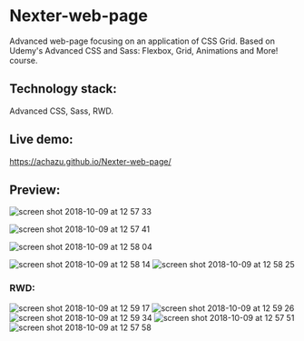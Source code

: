 # Nexter-web-page
Advanced web-page focusing on an application of CSS Grid. Based on
Udemy's Advanced CSS and Sass: Flexbox, Grid, Animations and More!
course.

## Technology stack: 
Advanced CSS, Sass, RWD.

## Live demo:
https://achazu.github.io/Nexter-web-page/

## Preview:
![screen shot 2018-10-09 at 12 57 33](https://user-images.githubusercontent.com/37018331/46665205-7c57f300-cbc3-11e8-9f7b-5dc558625322.png)

![screen shot 2018-10-09 at 12 57 41](https://user-images.githubusercontent.com/37018331/46665204-7c57f300-cbc3-11e8-9988-3545c483c0d4.png)

![screen shot 2018-10-09 at 12 58 04](https://user-images.githubusercontent.com/37018331/46665195-795d0280-cbc3-11e8-875d-57a3c2ff4538.png)

![screen shot 2018-10-09 at 12 58 14](https://user-images.githubusercontent.com/37018331/46665197-795d0280-cbc3-11e8-980d-c499e81112a9.png)
![screen shot 2018-10-09 at 12 58 25](https://user-images.githubusercontent.com/37018331/46665198-795d0280-cbc3-11e8-8453-d2b0b939f24a.png)
### RWD:



![screen shot 2018-10-09 at 12 59 17](https://user-images.githubusercontent.com/37018331/46665199-795d0280-cbc3-11e8-902f-c0135c7fc94a.png)
![screen shot 2018-10-09 at 12 59 26](https://user-images.githubusercontent.com/37018331/46665200-795d0280-cbc3-11e8-964f-6fd069692977.png)
![screen shot 2018-10-09 at 12 59 34](https://user-images.githubusercontent.com/37018331/46665201-79f59900-cbc3-11e8-9713-298e75beb93e.png)
![screen shot 2018-10-09 at 12 57 51](https://user-images.githubusercontent.com/37018331/46665202-7c57f300-cbc3-11e8-9003-166779a6cdb6.png)
![screen shot 2018-10-09 at 12 57 58](https://user-images.githubusercontent.com/37018331/46665203-7c57f300-cbc3-11e8-9960-76f2e5352c41.png)







